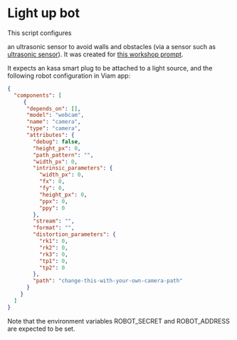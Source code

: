 # Light up bot

This script configures 

an ultrasonic sensor to avoid walls and obstacles (via a sensor such as [ultrasonic sensor](https://www.amazon.com/Dorhea-Ultrasonic-Distance-Duemilanove-Rapsberry/dp/B07L68X65N/ref=sr_1_3?)).
It was created for [this workshop prompt](https://docs.google.com/document/d/1YTm0KlSHBQdgexX9Wt-B6mEeOzzF53plqihrrNkCc1M/edit).

It expects an kasa smart plug to be attached to a light source, and the following robot configuration in Viam app:

``` json
{
  "components": [
     {
      "depends_on": [],
      "model": "webcam",
      "name": "camera",
      "type": "camera",
      "attributes": {
        "debug": false,
        "height_px": 0,
        "path_pattern": "",
        "width_px": 0,
        "intrinsic_parameters": {
          "width_px": 0,
          "fx": 0,
          "fy": 0,
          "height_px": 0,
          "ppx": 0,
          "ppy": 0
        },
        "stream": "",
        "format": "",
        "distortion_parameters": {
          "rk1": 0,
          "rk2": 0,
          "rk3": 0,
          "tp1": 0,
          "tp2": 0
        },
        "path": "change-this-with-your-own-camera-path"
      }
    }
  ]
}
```

Note that the environment variables ROBOT_SECRET and ROBOT_ADDRESS are expected to be set.
